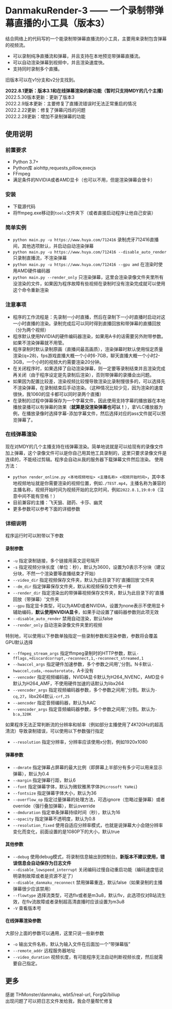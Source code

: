 # DanmakuRender-3 —— 一个录制带弹幕直播的小工具（版本3）
结合网络上的代码写的一个能录制带弹幕直播流的小工具，主要用来录制包含弹幕的视频流。     
- 可以录制纯净直播流和弹幕，并且支持在本地预览带弹幕直播流。
- 可以自动渲染弹幕到视频中，并且渲染速度快。
- 支持同时录制多个直播。    

旧版本可以在v1分支和v2分支找到。   

**2022.8.1更新：版本3.1和在线弹幕渲染的新功能（暂时只支持MDY的几个主播）**        
2022.5.30版本更新：更新了版本3    
2022.2.9版本更新：主要修复了直播流错误时无法正常重启的情况    
2022.2.22更新：修复了弹幕闪烁的问题    
2022.2.28更新：增加不录制弹幕的功能

## 使用说明
### 前置要求
- Python 3.7+
- Python库 aiohttp,requests,pillow,execjs
- FFmpeg
- 满足条件的NVIDIA或者AMD显卡（也可以不用，但是渲染弹幕会很卡）    

### 安装
- 下载源代码
- 将ffmpeg.exe移动到`tools`文件夹下（或者直接启动程序让他自己安装）    

### 简单实例
- `python main.py -u https://www.huya.com/712416` 录制虎牙712416直播间，其他选项默认，并启动自动渲染弹幕
- `python main.py -u https://www.huya.com/712416 --disable_auto_render` 只录制直播流，不渲染弹幕
- `python main.py -u https://www.huya.com/712416 --gpu amd` 在渲染时使用AMD硬件编码器
- `python main.py --render_only` 只渲染弹幕，这里会渲染录像文件夹里所有没渲染的文件，如果因为程序故障有些视频在录制时没有渲染完成就可以使用这个命令重新渲染    

### 注意事项
- 程序的工作流程是：先录制一小时直播，然后在录制下一小时直播时启动对这一小时直播的渲染。录制完成后可以同时得到直播回放和带弹幕的直播回放（分为两个视频）
- 程序默认使用NVIDIA的硬件编码器渲染，如果用A卡的话需要另外附带参数。如果不渲染弹幕就不用管。
- 程序录制时默认录制原画（直播间最高画质），渲染弹幕时默认使用恒定质量渲染(q=28)，fps游戏直播大概一个小时6-7GB，聊天直播大概一个小时2-3GB，一个小时的视频大约需要渲染20分钟。
- 在关闭程序时，如果选择了自动渲染弹幕，则一定要等录制结束并且渲染完成再关闭（由于程序设定是先录制后渲染），否则带弹幕的录播会出问题。
- 如果因为配置比较差，渲染视频比较慢导致渲染比录制慢很多的，可以选择先不渲染弹幕，在录制结束后手动渲染。（这种情况比较少见，因为渲染的速度很快，我1060的显卡都可以同时录两个直播）
- 在录制的过程中弹幕保存为一个字幕文件，因此使用支持字幕的播放器在本地播放录播可以有弹幕的效果（**就算是没渲染弹幕也可以！**），拿VLC播放器为例，在播放录像时选择字幕-添加字幕文件，然后选择对应的ass文件就可以预览弹幕了。 

### 在线弹幕渲染
现在对MDY的几个主播支持在线弹幕渲染。简单地说就是可以给现有的录像文件加上弹幕，这个录像文件可以是你自己用其他工具录制的，这里只要求录像文件是连续的，不能经过剪辑。程序会自动从我的服务器下载弹幕文件然后渲染。
使用方法：
- `python render_online.py <本地视频地址> <主播名称> <视频开始时间>`，其中本地视频地址就是你需要渲染的视频位置，例如`./TEST.mp4`，主播名称为兼容的主播名称，视频开始时间为视频开始的北京时间，例如`2022.8.1,19:0:0`（注意中间不能有空格！）
- 目前兼容的主播：飞天狙、甜药、卡莎、幽灵
- 更多参数可以参考下面的详细参数        

### 详细说明
程序运行时可以附带以下参数
#### 录制参数
- `-u` 指定录制链接，多个链接用英文逗号隔开
- `-s` 指定视频分块长度（单位：秒），默认为3600，设置为0表示不分块（建议分块，不然一个渲染要等直播结束才开始）
- `--video_dir` 指定视频保存文件夹，默认为此目录下的'直播回放'文件夹
- `--dm_dir` 指定弹幕保存文件夹，默认和视频保存文件夹一样
- `--render_dir` 指定渲染出的带弹幕视频保存文件夹，默认为此目录下的'直播回放（带弹幕）'文件夹
- `--gpu` 指定显卡类型，可以为AMD或者NVIDIA，设置为none表示不使用显卡辅助编码，**默认使用NVIDIA显卡**，如果手动设置了编码器参数则此项无效   
- `--disable_auto_render` 禁用自动渲染，默认false
- `--render_only` 自动渲染录像文件夹里的视频 

特别地，可以使用以下参数单独指定一些录制参数和渲染参数，参数将会覆盖GPU默认选择    
- `--ffmpeg_stream_args` 指定ffmpeg录制时的HTTP参数，默认`-fflags,+discardcorrupt,-reconnect,1,-reconnect_streamed,1` 
- `--hwaccel_args` 指定硬件加速参数，多个参数之间用','分割。N卡默认`-hwaccel,cuda,-noautorotate`，A卡没有
- `--vencoder` 指定视频编码器，NVIDIA显卡默认为H264_NVENC，AMD显卡默认为H264_AMF，不使用硬件加速的话默认为libx264
- `--vencoder_args` 指定视频编码器参数，多个参数之间用','分割。默认为`-cq,27`，libx264默认`-crf,25`
- `--aencoder` 指定音频编码器，默认为AAC
- `--vencoder_args` 指定音频编码器参数，多个参数之间用','分割。默认为`-b:a,320K`   

如果程序无法正常判断流的分辨率和帧率（例如部分主播使用了4K120Hz的超高清流）导致录制错误，可以使用以下参数强行指定     
- `--resolution` 指定分辨率，分辨率应该使用x分割，例如1920x1080

#### 弹幕参数
- `--dmrate` 指定弹幕占屏幕的最大比例（即屏幕上半部分有多少可以用来显示弹幕），默认为0.4
- `--margin` 指定弹幕行距，默认6
- `--font` 指定弹幕字体，默认为微软雅黑字体(`Microsoft YaHei`)
- `--fontsize` 指定弹幕字体大小，默认为36
- `--overflow_op` 指定过量弹幕的处理方法，可选ignore（忽略过量弹幕）或者override（强行叠加弹幕），默认override
- `--dmduration` 指定单条弹幕持续时间（秒），默认为16
- `--opacity` 指定弹幕不透明度，默认为0.8
- `--resolution_fixed` 使用自适应分辨率模式，也就是说弹幕大小会随分辨率变化而变化，前面设置的是1080P下的大小，默认true

#### 其他参数
- `--debug` 使用debug模式，将录制信息输出到控制台。**新版本不建议使用，错误信息会自动保存为日志文件**
- `--disable_lowspeed_interrupt` 关闭编码过慢自动重启功能（编码速度低说明录制故障或者是资源不足了）
- `--disable_danmaku_reconnect` 禁用弹幕重连，默认false（如果录制的主播弹幕很少应该禁用） 
- `--flowtype` 选择流类型，可选flv或者是m3u8，默认flv，此选项仅对B站流生效，在flv流故障或者录制超高清直播时应该设置为m3u8
- `-V` 查看版本号

#### 在线弹幕渲染参数
大部分上面的参数可以通用，这里只说一些新参数
- `-o` 输出文件名称，默认为输入文件在后面加一个“带弹幕版”
- `--remote_addr` 远程服务器地址
- `--video_duration` 视频长度，有可能程序无法自动判断视频长度，然后就需要自己指定。

## 更多
感谢 THMonster/danmaku, wbt5/real-url, ForgQi/biliup     
出现问题了可以把日志文件发给我，我会尽量帮忙修复
